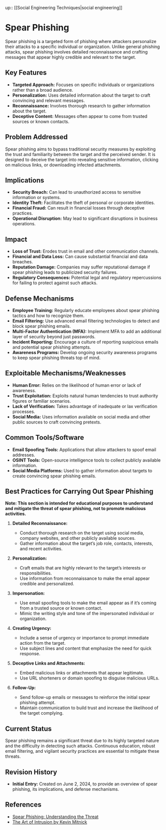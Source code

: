 up:: [[Social Engineering Techniques|social engineering]]
# Spear Phishing

Spear phishing is a targeted form of phishing where attackers personalize their attacks to a specific individual or organization. Unlike general phishing attacks, spear phishing involves detailed reconnaissance and crafting messages that appear highly credible and relevant to the target.

## Key Features

- **Targeted Approach:** Focuses on specific individuals or organizations rather than a broad audience.
- **Personalization:** Uses detailed information about the target to craft convincing and relevant messages.
- **Reconnaissance:** Involves thorough research to gather information about the target.
- **Deceptive Content:** Messages often appear to come from trusted sources or known contacts.

## Problem Addressed

Spear phishing aims to bypass traditional security measures by exploiting the trust and familiarity between the target and the perceived sender. It is designed to deceive the target into revealing sensitive information, clicking on malicious links, or downloading infected attachments.

## Implications

- **Security Breach:** Can lead to unauthorized access to sensitive information or systems.
- **Identity Theft:** Facilitates the theft of personal or corporate identities.
- **Financial Fraud:** Can result in financial losses through deceptive practices.
- **Operational Disruption:** May lead to significant disruptions in business operations.

## Impact

- **Loss of Trust:** Erodes trust in email and other communication channels.
- **Financial and Data Loss:** Can cause substantial financial and data breaches.
- **Reputation Damage:** Companies may suffer reputational damage if spear phishing leads to publicized security failures.
- **Regulatory Consequences:** Potential legal and regulatory repercussions for failing to protect against such attacks.

## Defense Mechanisms

- **Employee Training:** Regularly educate employees about spear phishing tactics and how to recognize them.
- **Email Filtering:** Use advanced email filtering technologies to detect and block spear phishing emails.
- **Multi-Factor Authentication (MFA):** Implement MFA to add an additional layer of security beyond just passwords.
- **Incident Reporting:** Encourage a culture of reporting suspicious emails and potential spear phishing attempts.
- **Awareness Programs:** Develop ongoing security awareness programs to keep spear phishing threats top of mind.

## Exploitable Mechanisms/Weaknesses

- **Human Error:** Relies on the likelihood of human error or lack of awareness.
- **Trust Exploitation:** Exploits natural human tendencies to trust authority figures or familiar scenarios.
- **Lack of Verification:** Takes advantage of inadequate or lax verification processes.
- **Social Media:** Uses information available on social media and other public sources to craft convincing pretexts.

## Common Tools/Software

- **Email Spoofing Tools:** Applications that allow attackers to spoof email addresses.
- **OSINT Tools:** Open-source intelligence tools to collect publicly available information.
- **Social Media Platforms:** Used to gather information about targets to create convincing spear phishing emails.

## Best Practices for Carrying Out Spear Phishing

**Note: This section is intended for educational purposes to understand and mitigate the threat of spear phishing, not to promote malicious activities.**

1. **Detailed Reconnaissance:**
   - Conduct thorough research on the target using social media, company websites, and other publicly available sources.
   - Gather information about the target’s job role, contacts, interests, and recent activities.

2. **Personalization:**
   - Craft emails that are highly relevant to the target’s interests or responsibilities.
   - Use information from reconnaissance to make the email appear credible and personalized.

3. **Impersonation:**
   - Use email spoofing tools to make the email appear as if it’s coming from a trusted source or known contact.
   - Mimic the writing style and tone of the impersonated individual or organization.

4. **Creating Urgency:**
   - Include a sense of urgency or importance to prompt immediate action from the target.
   - Use subject lines and content that emphasize the need for quick response.

5. **Deceptive Links and Attachments:**
   - Embed malicious links or attachments that appear legitimate.
   - Use URL shorteners or domain spoofing to disguise malicious URLs.

6. **Follow-Up:**
   - Send follow-up emails or messages to reinforce the initial spear phishing attempt.
   - Maintain communication to build trust and increase the likelihood of the target complying.

## Current Status

Spear phishing remains a significant threat due to its highly targeted nature and the difficulty in detecting such attacks. Continuous education, robust email filtering, and vigilant security practices are essential to mitigate these threats.

## Revision History

- **Initial Entry:** Created on June 2, 2024, to provide an overview of spear phishing, its implications, and defense mechanisms.


## References
- [Spear Phishing: Understanding the Threat](https://www.csoonline.com/article/2130916/what-is-spear-phishing.html)
- [The Art of Intrusion by Kevin Mitnick](https://www.goodreads.com/book/show/18137.The_Art_of_Intrusion)
